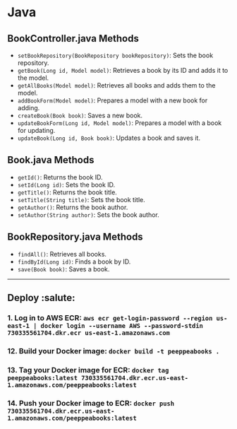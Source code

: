 # Java

## BookController.java Methods
- `setBookRepository(BookRepository bookRepository)`: Sets the book repository.
- `getBook(Long id, Model model)`: Retrieves a book by its ID and adds it to the model.
- `getAllBooks(Model model)`: Retrieves all books and adds them to the model.
- `addBookForm(Model model)`: Prepares a model with a new book for adding.
- `createBook(Book book)`: Saves a new book.
- `updateBookForm(Long id, Model model)`: Prepares a model with a book for updating.
- `updateBook(Long id, Book book)`: Updates a book and saves it.

## Book.java Methods
- `getId()`: Returns the book ID.
- `setId(Long id)`: Sets the book ID.
- `getTitle()`: Returns the book title.
- `setTitle(String title)`: Sets the book title.
- `getAuthor()`: Returns the book author.
- `setAuthor(String author)`: Sets the book author.

## BookRepository.java Methods
- `findAll()`: Retrieves all books.
- `findById(Long id)`: Finds a book by ID.
- `save(Book book)`: Saves a book.

---

## Deploy :salute:

### 1. Log in to AWS ECR: ```aws ecr get-login-password --region us-east-1 | docker login --username AWS --password-stdin 730335561704.dkr.ecr us-east-1.amazonaws.com ```

### 12. Build your Docker image: ```docker build -t peeppeabooks .```

### 13. Tag your Docker image for ECR: ```docker tag peeppeabooks:latest 730335561704.dkr.ecr.us-east-1.amazonaws.com/peeppeabooks:latest```

### 14. Push your Docker image to ECR: ```docker push 730335561704.dkr.ecr.us-east-1.amazonaws.com/peeppeabooks:latest```